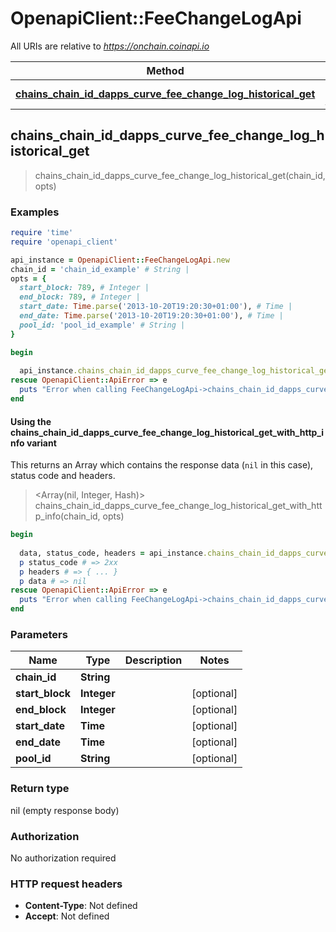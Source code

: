 # OpenapiClient::FeeChangeLogApi

All URIs are relative to *https://onchain.coinapi.io*

| Method | HTTP request | Description |
| ------ | ------------ | ----------- |
| [**chains_chain_id_dapps_curve_fee_change_log_historical_get**](FeeChangeLogApi.md#chains_chain_id_dapps_curve_fee_change_log_historical_get) | **GET** /chains/{chain_id}/dapps/curve/feeChangeLog/historical |  |


## chains_chain_id_dapps_curve_fee_change_log_historical_get

> chains_chain_id_dapps_curve_fee_change_log_historical_get(chain_id, opts)



### Examples

```ruby
require 'time'
require 'openapi_client'

api_instance = OpenapiClient::FeeChangeLogApi.new
chain_id = 'chain_id_example' # String | 
opts = {
  start_block: 789, # Integer | 
  end_block: 789, # Integer | 
  start_date: Time.parse('2013-10-20T19:20:30+01:00'), # Time | 
  end_date: Time.parse('2013-10-20T19:20:30+01:00'), # Time | 
  pool_id: 'pool_id_example' # String | 
}

begin
  
  api_instance.chains_chain_id_dapps_curve_fee_change_log_historical_get(chain_id, opts)
rescue OpenapiClient::ApiError => e
  puts "Error when calling FeeChangeLogApi->chains_chain_id_dapps_curve_fee_change_log_historical_get: #{e}"
end
```

#### Using the chains_chain_id_dapps_curve_fee_change_log_historical_get_with_http_info variant

This returns an Array which contains the response data (`nil` in this case), status code and headers.

> <Array(nil, Integer, Hash)> chains_chain_id_dapps_curve_fee_change_log_historical_get_with_http_info(chain_id, opts)

```ruby
begin
  
  data, status_code, headers = api_instance.chains_chain_id_dapps_curve_fee_change_log_historical_get_with_http_info(chain_id, opts)
  p status_code # => 2xx
  p headers # => { ... }
  p data # => nil
rescue OpenapiClient::ApiError => e
  puts "Error when calling FeeChangeLogApi->chains_chain_id_dapps_curve_fee_change_log_historical_get_with_http_info: #{e}"
end
```

### Parameters

| Name | Type | Description | Notes |
| ---- | ---- | ----------- | ----- |
| **chain_id** | **String** |  |  |
| **start_block** | **Integer** |  | [optional] |
| **end_block** | **Integer** |  | [optional] |
| **start_date** | **Time** |  | [optional] |
| **end_date** | **Time** |  | [optional] |
| **pool_id** | **String** |  | [optional] |

### Return type

nil (empty response body)

### Authorization

No authorization required

### HTTP request headers

- **Content-Type**: Not defined
- **Accept**: Not defined

